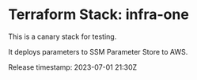 # Terraform Stack: infra-one

This is a canary stack for testing.

It deploys parameters to SSM Parameter Store to AWS.

Release timestamp: 2023-07-01 21:30Z
